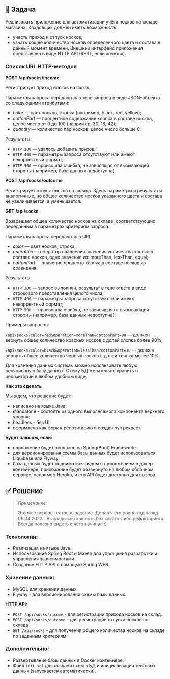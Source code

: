 ## 📑 Задача

Реализовать приложение для автоматизации учёта носков на складе магазина. Кладовщик должен иметь возможность:

- учесть приход и отпуск носков;
- узнать общее количество носков определенного цвета и состава в данный момент времени.
Внешний интерфейс приложения представлен в виде HTTP API (REST, если хочется).

### Список URL HTTP-методов

**POST /api/socks/income**

Регистрирует приход носков на склад.

Параметры запроса передаются в теле запроса в виде JSON-объекта со следующими атрибутами:

- *color* — цвет носков, строка (например, black, red, yellow);
- *cottonPart* — процентное содержание хлопка в составе носков, целое число от 0 до 100 (например, 30, 18, 42);
- *quantity* — количество пар носков, целое число больше 0.

Результаты:

- ``HTTP 200`` — удалось добавить приход;
- ``HTTP 400`` — параметры запроса отсутствуют или имеют некорректный формат;
- ``HTTP 500`` — произошла ошибка, не зависящая от вызывающей стороны (например, база данных недоступна).

**POST /api/socks/outcome**

Регистрирует отпуск носков со склада. Здесь параметры и результаты аналогичные, но общее количество носков указанного цвета и состава не увеличивается, а уменьшается.

**GET /api/socks**

Возвращает общее количество носков на складе, соответствующих переданным в параметрах критериям запроса.

Параметры запроса передаются в URL:

- *color* — цвет носков, строка;
- *operation* — оператор сравнения значения количества хлопка в составе носков, одно значение из: moreThan, lessThan, equal;
- *cottonPart* — значение процента хлопка в составе носков из сравнения.

Результаты:

- ``HTTP 200`` — запрос выполнен, результат в теле ответа в виде строкового представления целого числа;
- ``HTTP 400`` — параметры запроса отсутствуют или имеют некорректный формат;
- ``HTTP 500`` — произошла ошибка, не зависящая от вызывающей стороны (например, база данных недоступна).

Примеры запросов:

``/api/socks?color=red&operation=moreThan&cottonPart=90`` — должен вернуть общее количество красных носков с долей хлопка более 90%;

``/api/socks?color=black&operation=lessThan?cottonPart=10`` — должен вернуть общее количество черных носков с долей хлопка менее 10%.

Для хранения данных системы можно использовать любую реляционную базу данных. Схему БД желательно хранить в репозитории в любом удобном виде.

**Как это сделать**

Мы ждем, что решение будет:

- написано на языке Java;
- standalone - состоять из одного выполняемого компонента верхнего уровня;
- headless - без UI;
- оформлено как форк к репозитарию и создан пул реквест.

**Будет плюсом, если:**

- приложение будет основано на Spring(Boot) Framework;
- для версионирования схемы базы данных будет использоваться Liquibase или Flyway;
- база данных будет подниматься рядом с приложением в докер-контейнере;
приложение будет развернуто на любом облачном сервисе, например Heroku, и его API будет доступно для вызова.

## ✅ Решение

> *Примечание:*
> 
> Это моё первое тестовое задание. Делал я его ровно год назад 06.04.2023г. Выкладываю как есть без какого-либо рефакторинга.
> Всегда полезно видеть с чего начинал :)

### Технологии:

- Реализация на языке Java.
- Использование Spring Boot и Maven для упрощения разработки и управления зависимостями.
- Создание HTTP API с помощью Spring WEB.

### Хранение данных:

- MySQL для хранения данных.
- Flyway - для версионирования схемы базы данных.
  
**HTTP API:**

- ``POST /api/socks/income`` - для регистрации прихода носков на склад.
- ``POST /api/socks/outcome`` - для регистрации отпуска носков со склада.
- ``GET /api/socks`` - для получения общего количества носков на складе по заданным критериям.
  
### Дополнительно:

- Развертывание базы данных в Docker контейнере.
- Файл ``init.sql`` для создани схем в БД и инициализации тестовых данных (запускается автоматически).

